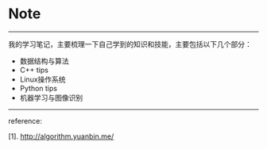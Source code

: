 # Note
---

我的学习笔记，主要梳理一下自己学到的知识和技能，主要包括以下几个部分：

* 数据结构与算法
* C++ tips
* Linux操作系统
* Python tips
* 机器学习与图像识别 


---
reference:

[1]. <http://algorithm.yuanbin.me/>



